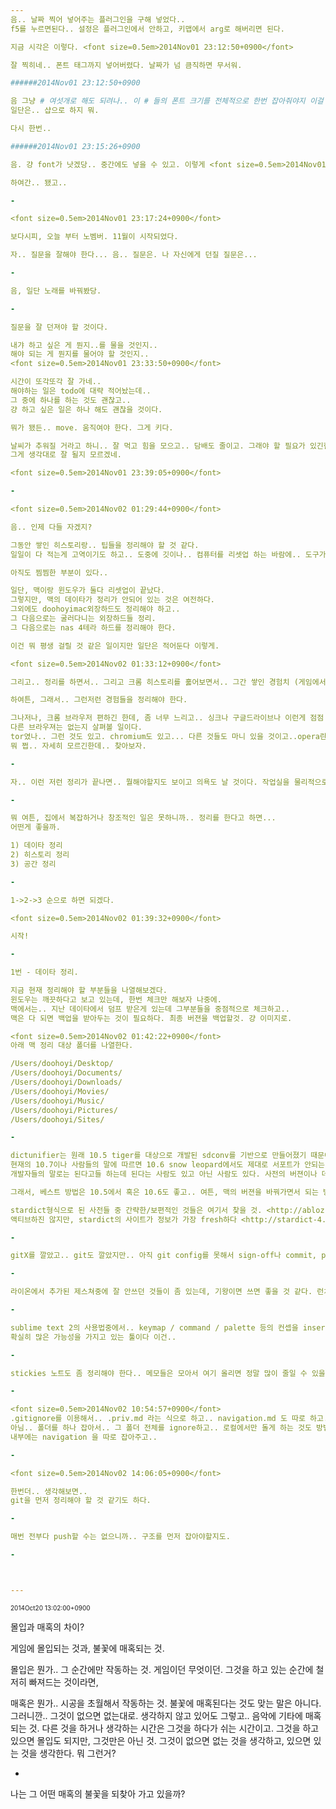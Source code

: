 ```yaml
---
음.. 날짜 찍어 넣어주는 플러그인을 구해 넣었다..
f5를 누르면된다.. 설정은 플러그인에서 안하고, 키맵에서 arg로 해버리면 된다.

지금 시각은 이렇다. <font size=0.5em>2014Nov01 23:12:50+0900</font>

잘 찍히네.. 폰트 태그까지 넣어버렸다. 날짜가 넘 큼직하면 무서워.

######2014Nov01 23:12:50+0900

음 그냥 # 여섯개로 해도 되려나.. 이 # 들의 폰트 크기를 전체적으로 한번 잡아줘야지 이걸 잘 쓸 것 같은데..
일단은.. 샵으로 하지 뭐.

다시 한번..

######2014Nov01 23:15:26+0900

음. 걍 font가 낫겠당.. 중간에도 넣을 수 있고. 이렇게 <font size=0.5em>2014Nov01 23:16:51+0900</font>

하여간.. 됐고..

-

<font size=0.5em>2014Nov01 23:17:24+0900</font>

보다시피, 오늘 부터 노벰버. 11월이 시작되었다.

자.. 질문을 잘해야 한다... 음.. 질문은. 나 자신에게 던질 질문은...

-

음, 일단 노래를 바꿔봤당.

-

질문을 잘 던져야 할 것이다.

내갸 하고 싶은 게 뭔지..를 물을 것인지..
해야 되는 게 뭔지를 물어야 할 것인지..
<font size=0.5em>2014Nov01 23:33:50+0900</font>

시간이 또각또각 잘 가네..
해야하는 일은 todo에 대략 적어놨는데..
그 중에 하나를 하는 것도 괜찮고..
걍 하고 싶은 일은 하나 해도 괜찮을 것이다.

뭐가 됐든.. move. 움직여야 한다. 그게 키다.

날씨가 추워질 거라고 하니.. 잘 먹고 힘을 모으고.. 담배도 줄이고. 그래야 할 필요가 있긴한데..
그게 생각대로 잘 될지 모르겠네.

<font size=0.5em>2014Nov01 23:39:05+0900</font>

-

<font size=0.5em>2014Nov02 01:29:44+0900</font>

음.. 인제 다들 자겠지?

그동안 쌓인 히스토리랑.. 팁들을 정리해야 할 것 같다.
일일이 다 적는게 고역이기도 하고.. 도중에 깃이나.. 컴퓨터를 리셋업 하는 바람에.. 도구가 없어져서 못하기도 하고.

아직도 찜찜한 부분이 있다..

일단, 맥이랑 윈도우가 둘다 리셋업이 끝났다.
그렇지만, 맥의 데이타가 정리가 안되어 있는 것은 여전하다.
그외에도 doohoyimac외장하드도 정리해야 하고..
그 다음으로는 굴러다니는 외장하드들 정리.
그 다음으로는 nas 4테라 하드를 정리해야 한다.

이건 뭐 평생 걸릴 것 같은 일이지만 일단은 적어둔다 이렇게.

<font size=0.5em>2014Nov02 01:33:12+0900</font>

그리고.. 정리를 하면서.. 그리고 크롬 히스토리를 훓어보면서.. 그간 쌓인 경험치 (게임에서야 경험치가 전투가 끝나면 자동으로 쌓이니까 좋지만) 현실에서는 경험치는 곧 정보고 정보는 정리되지 않으면, 오래 가지 못한다. 즉, 시간이 지나면 경험치가 스스로 하강하게 된다. (재미있는 지점이네..)

하여튼, 그래서.. 그런저런 경험들을 정리해야 한다.

그나저나, 크롬 브라우저 편하긴 한데, 좀 너무 느리고.. 싱크나 구글드라이브나 이런게 점점 많아지니까.. 짜증난다.. 구글이 점점 썩어가고 있다.
다른 브라우져는 없는지 살펴볼 일이다.
tor였나.. 그런 것도 있고. chromium도 있고... 다른 것들도 마니 있을 것이고..opera란 것도 있구 사실은..
뭐 쩝.. 자세히 모르긴한데.. 찾아보자.

-

자.. 이런 저런 정리가 끝나면.. 뭘해야할지도 보이고 의욕도 날 것이다. 작업실을 물리적으로 정리하는 것도 굉장히 중요하다. 결정하는 부분들은 원정이가 오면 하면 되겠지만.. 그전에 정리를 좀 해서.. 제안할 건들을 정리해 놓아야.. 시간낭비를 줄일 수 있다.

-

뭐 여튼, 집에서 복잡하거나 창조적인 일은 못하니까.. 정리를 한다고 하면...
어떤게 좋을까.

1) 데이타 정리
2) 히스토리 정리
3) 공간 정리

-

1->2->3 순으로 하면 되겠다.

<font size=0.5em>2014Nov02 01:39:32+0900</font>

시작!

-

1번 - 데이타 정리.

지금 현재 정리해야 할 부분들을 나열해보겠다.
윈도우는 깨끗하다고 보고 있는데, 한번 체크만 해보자 나중에.
맥에서는.. 지난 데이타에서 덤프 받은게 있는데 그부분들을 중점적으로 체크하고..
맥은 다 되면 백업을 받아두는 것이 필요하다. 최종 버젼을 백업할것. 걍 이미지로.

<font size=0.5em>2014Nov02 01:42:22+0900</font>
아래 맥 정리 대상 폴더를 나열한다.

/Users/doohoyi/Desktop/
/Users/doohoyi/Documents/
/Users/doohoyi/Downloads/
/Users/doohoyi/Movies/
/Users/doohoyi/Music/
/Users/doohoyi/Pictures/
/Users/doohoyi/Sites/

-

dictunifier는 원래 10.5 tiger를 대상으로 개발된 sdconv를 기반으로 만들어졌기 때문에.. 이후 호환성은 보장받기가 어려운 게 사실인데..
현재의 10.7이나 사람들의 말에 따르면 10.6 snow leopard에서도 제대로 서포트가 안되는 경우가 있는 것 같다.
개발자들의 말로는 된다고들 하는데 된다는 사람도 있고 아닌 사람도 있다. 사전의 버젼이나 데이타 구조도 영향이 있는 것 같고...

그래서, 베스트 방법은 10.5에서 혹은 10.6도 좋고.. 여튼, 맥의 버젼을 바꿔가면서 되는 방향으로.. 해야 한다. dictionary 앱만 이전 버젼을 가져오는게 가능하려나? 별로 좋은 생각은 아니겠지.. 여튼, 그렇게 되는 방향으로 가야 하는데, 시스템을 바꿔가면서 해야 하고. 그렇게 어려운 일이기 때문에 한번 컨버젼에 성공했다면, ~/Library/Dictionaries 폴더에 있는 *.dictionary 파일들을 꼭 백업해 두어야 한다. dictunifier나... stardict라던가.. 사전들이 그렇게 개발자들에 의해서 지원 받고 있지 못하기 때문에, 업스트림을 잘 따라갈 수 있을리가 만무하다. 됐다! 하면, 무조건 소중하게 백업해 둘것.

stardict형식으로 된 사전들 중 간략한/보편적인 것들은 여기서 찾을 것. <http://abloz.com/huzheng/stardict-dic/>
액티브하진 않지만, stardict의 사이트가 정보가 가장 fresh하다 <http://stardict-4.sourceforge.net/>

-

gitX를 깔았고.. git도 깔았지만.. 아직 git config를 못해서 sign-off나 commit, push를 못하고 있으니.. 빨리 바로 잡아야 한다.

-

라이온에서 추가된 제스쳐중에 잘 안쓰던 것들이 좀 있는데, 기왕이면 쓰면 좋을 것 같다. 런치패드라던가. 바탕화면 보기.. 세손가락+한손가락 제스쳐들.. 그리고 동일앱의 여러개창이 있을 때, 네손가락을 아래로 하는 걸로 윈도우스위칭하는 것. 요 세가지가 익숙해지면 유용할 수가 있다.

-

sublime text 2의 사용법중에서.. keymap / command / palette 등의 컨셉을 insertdate플러그인을 설정하면서 알게 되었는데.. 좀 정리해볼것.
확실히 많은 가능성을 가지고 있는 툴이다 이건..

-

stickies 노트도 좀 정리해야 한다.. 메모들은 모아서 여기 올리면 정말 많이 줄일 수 있을 텐데.. 지금 상태는 좀 말이 안됨.

-

<font size=0.5em>2014Nov02 10:54:57+0900</font>
.gitignore를 이용해서.. .priv.md 라는 식으로 하고.. navigation.md 도 따로 하고..
아님.. 폴더를 하나 잡아서.. 그 폴더 전체를 ignore하고.. 로컬에서만 돌게 하는 것도 방법이겠다..
내부에는 navigation 을 따로 잡아주고..

-

<font size=0.5em>2014Nov02 14:06:05+0900</font>

한번더.. 생각해보면..
git을 먼저 정리해야 할 것 같기도 하다.

-

매번 전부다 push할 수는 없으니까.. 구조를 먼저 잡아야할지도.

-



---
```


<font size=0.5em>2014Oct20 13:02:00+0900</font>

몰입과 매혹의 차이?

게임에 몰입되는 것과, 불꽃에 매혹되는 것.

몰입은 뭔가.. 그 순간에만 작동하는 것. 게임이던 무엇이던. 그것을 하고 있는 순간에 철저히 빠져드는 것이라면,

매혹은 뭔가.. 시공을 초월해서 작동하는 것. 불꽃에 매혹된다는 것도 맞는 말은 아니다. 그러니깐.. 그것이 없으면 없는대로. 생각하지 않고 있어도 그렇고.. 음악에 기타에 매혹되는 것. 다른 것을 하거나 생각하는 시간은 그것을 하다가 쉬는 시간이고. 그것을 하고 있으면 몰입도 되지만, 그것만은 아닌 것. 그것이 없으면 없는 것을 생각하고, 있으면 있는 것을 생각한다. 뭐 그런거?

-

나는 그 어떤 매혹의 불꽃을 되찾아 가고 있을까?